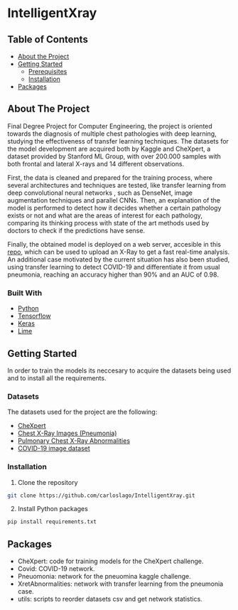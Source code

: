 # IntelligentXray

<!-- TABLE OF CONTENTS -->
## Table of Contents

* [About the Project](#about-the-project)
* [Getting Started](#getting-started)
  * [Prerequisites](#prerequisites)
  * [Installation](#installation)
* [Packages](#packages)



<!-- ABOUT THE PROJECT -->
## About The Project

Final Degree Project for Computer Engineering, the project is oriented towards the diagnosis
of multiple chest pathologies with deep learning, studying the effectiveness of transfer
learning techniques. The datasets for the model development are acquired both by Kaggle
and CheXpert, a dataset provided by Stanford ML Group, with over 200.000 samples with 
both frontal and lateral X-rays and 14 different observations. 

First, the data is cleaned and prepared for the training process, where several architectures and 
techniques are tested, like transfer learning from deep convolutional neural networks
, such as DenseNet, image augmentation techniques and parallel CNNs. Then, an explanation
of the model is performed to detect how it decides whether a certain pathology exists or
not and what are the areas of interest for each pathology, comparing its thinking process
with state of the art methods used by doctors to check if the predictions have sense.

Finally, the obtained model is deployed on a web server, accesible in this [repo](https://github.com/carloslago/IntelligentXray_Server), which can be used to upload
an X-Ray to get a fast real-time analysis. An additional case motivated by
the current situation has also been studied, using transfer learning to detect 
COVID-19 and differentiate it from usual pneumonia, reaching an accuracy higher
than 90% and an AUC of 0.98.

### Built With
* [Python](https://www.python.org/)
* [Tensorflow](https://www.tensorflow.org/)
* [Keras](https://keras.io/)
* [Lime](https://github.com/marcotcr/lime)

<!-- GETTING STARTED -->
## Getting Started

In order to train the models its neccesary to acquire the datasets being used and to install all the requirements.

### Datasets
The datasets used for the project are the following:
* [CheXpert](https://stanfordmlgroup.github.io/competitions/chexpert/)
* [Chest X-Ray Images (Pneumonia)](https://www.kaggle.com/paultimothymooney/chest-xray-pneumonia)
* [Pulmonary Chest X-Ray Abnormalities](https://www.kaggle.com/kmader/pulmonary-chest-xray-abnormalities)
* [COVID-19 image dataset](https://github.com/ieee8023/covid-chestxray-dataset)

### Installation

1. Clone the repository
```sh
git clone https://github.com/carloslago/IntelligentXray.git
```

2. Install Python packages
```sh
pip install requirements.txt
```



## Packages
* CheXpert: code for training models for the CheXpert challenge.
* Covid: COVID-19 network.
* Pneuomonia: network for the pneuomina kaggle challenge.
* XretAbnormalities: network with transfer learning from the pneumonia case.
* utils: scripts to reorder datasets csv and get network statistics.





